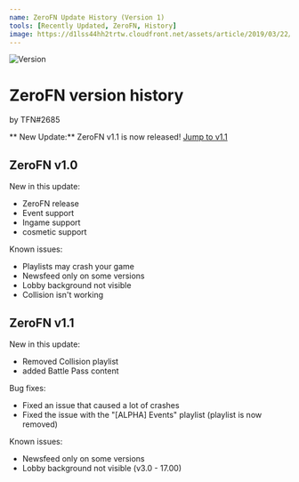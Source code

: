 ```yaml
---
name: ZeroFN Update History (Version 1)
tools: [Recently Updated, ZeroFN, History]
image: https://d1lss44hh2trtw.cloudfront.net/assets/article/2019/03/22/fortnite-ios-update-8-11-1-patch-notes-mobile_feature.jpg
---
```


![Version](https://d1lss44hh2trtw.cloudfront.net/assets/article/2019/03/22/fortnite-ios-update-8-11-1-patch-notes-mobile_feature.jpg)
# **ZeroFN version history**
by TFN#2685

** New Update:** ZeroFN v1.1 is now released! [Jump to v1.1](https://www.zerofn.tk/news/zerofn-v1-updates#zerofn-v11)

## ZeroFN v1.0
New in this update:
- ZeroFN release
- Event support
- Ingame support
- cosmetic support

Known issues:
- Playlists may crash your game
- Newsfeed only on some versions
- Lobby background not visible
- Collision isn't working
﻿

## ZeroFN v1.1
New in this update:
- Removed Collision playlist
- added Battle Pass content

Bug fixes:
- Fixed an issue that caused a lot of crashes
- Fixed the issue with the "[ALPHA] Events" playlist (playlist is now removed)

Known issues:
- Newsfeed only on some versions
- Lobby background not visible (v3.0 - 17.00)